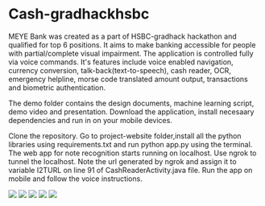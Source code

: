 # Cash-gradhackhsbc

MEYE Bank was created as a part of HSBC-gradhack hackathon and qualified for top 6 positions. It aims to make banking accessible for people with partial/complete visual impairment. The application is controlled fully via voice commands. It's features include voice enabled navigation, currency conversion, talk-back(text-to-speech), cash reader, OCR, emergency helpline, morse code translated amount output, transactions and biometric authentication.

The demo folder contains the design documents, machine learning script, demo video and presentation. Download the application, install necesaary dependencies and run in on your mobile devices.

Clone the repository. Go to project-website folder,install all the python libraries using requirements.txt and run python app.py using the terminal. The web app for note recognition starts running on localhost. Use ngrok to tunnel the localhost. Note the url generated by ngrok and assign it to variable I2TURL on line 91 of CashReaderActivity.java file. Run the app on mobile and follow the voice instructions.

![](/display/fingerprint.jpeg) ![](/display/home.jpeg)
![](/display/account.jpeg) 
![](/display/currency_convertor.jpeg)
![](/display/text_extractor.jpeg)
